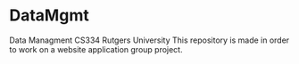 # DataMgmt
Data Managment CS334 Rutgers University
This repository is made in order to work on a website application group project.
